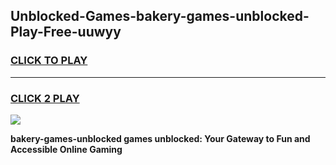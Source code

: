 
## Unblocked-Games-bakery-games-unblocked-Play-Free-uuwyy
<h3>
<a href="https://premium76.site?title=bakery-games-unblocked&ref=09A">CLICK TO PLAY</a></h3>
<hr>

<h3>
<a href="https://premium76.site?title=bakery-games-unblocked&ref=09A">CLICK 2 PLAY</a>
  
</h3>

<a href="https://premium76.site?title=bakery-games-unblocked&ref=09A"><img src="https://clearcache.store/games.png"></a>


**bakery-games-unblocked games unblocked: Your Gateway to Fun and Accessible Online Gaming**
